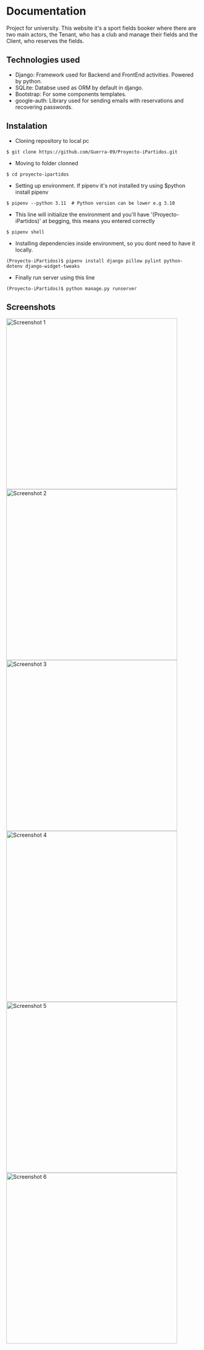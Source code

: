 # Documentation

Project for university. This website it's a sport fields booker where there are two main actors, the Tenant, who has a club and manage their fields and the Client, who reserves the fields. 

## Technologies used

- Django: Framework used for Backend and FrontEnd activities. Powered by python.
- SQLite: Databse used as ORM by default in django.
- Bootstrap: For some components templates.
- google-auth: Library used for sending emails with reservations and recovering passwords.


## Instalation


- Cloning repository to local pc
```
$ git clone https://github.com/Guerra-09/Proyecto-iPartidos.git
```

- Moving to folder clonned
```
$ cd proyecto-ipartidos
```

- Setting up environment. If pipenv it's not installed try using $python install pipenv
```
$ pipenv --python 3.11  # Python version can be lower e.g 3.10
```

- This line will initialize the environment and you'll  have '(Proyecto-iPartidos)' at begging, this means you entered correctly
```
$ pipenv shell
```

- Installing dependencies inside environment, so you dont need to have it locally.
```
(Proyecto-iPartidos)$ pipenv install django pillow pylint python-dotenv django-widget-tweaks
```
- Finally run server using this line
```
(Proyecto-iPartidos)$ python manage.py runserver
```



## Screenshots

<div class="image-grid">
  <div class="column">
    <img src="https://github.com/Guerra-09/Proyecto-iPartidos/assets/91816666/5381a9a9-9ccf-4b27-90ba-912a22de2982" alt="Screenshot 1" width="450">
    <img src="https://github.com/Guerra-09/Proyecto-iPartidos/assets/91816666/5947b9de-81d9-46de-a648-4ac1daab5b73" alt="Screenshot 2" width="450">
  </div>

  <div class="column">
    <img src="https://github.com/Guerra-09/Proyecto-iPartidos/assets/91816666/a2cc735e-23ea-4b48-8eaa-22b4c36b10c5" alt="Screenshot 3" width="450">
    <img src="https://github.com/Guerra-09/Proyecto-iPartidos/assets/91816666/a570a33a-ee70-4f28-a504-e6e772bc48b7" alt="Screenshot 4" width="450">
  </div>
    
  <div class="column">
    <img src="https://github.com/Guerra-09/Proyecto-iPartidos/assets/91816666/80a585e7-3e6d-49f1-8265-bddd0ae56240" alt="Screenshot 5" width="450">
    <img src="https://github.com/Guerra-09/Proyecto-iPartidos/assets/91816666/5f062cdb-d75a-4afa-b485-28437d5ddedb" alt="Screenshot 6" width="450">
  </div>
</div>

